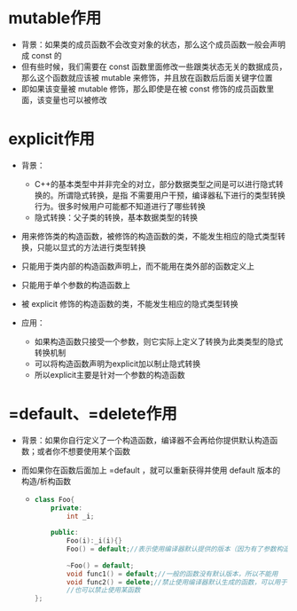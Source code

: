 # mutable作用

- 背景：如果类的成员函数不会改变对象的状态，那么这个成员函数一般会声明成 const 的
- 但有些时候，我们需要在 const 函数里面修改一些跟类状态无关的数据成员，那么这个函数就应该被 mutable 来修饰，并且放在函数后后面关键字位置
- 即如果该变量被 mutable 修饰，那么即使是在被 const 修饰的成员函数里面，该变量也可以被修改





# explicit作用

- 背景：
  - C++的基本类型中并非完全的对立，部分数据类型之间是可以进行隐式转换的。所谓隐式转换，是指 不需要用户干预，编译器私下进行的类型转换行为。很多时候用户可能都不知道进行了哪些转换
  - 隐式转换：父子类的转换，基本数据类型的转换

- 用来修饰类的构造函数，被修饰的构造函数的类，不能发生相应的隐式类型转换，只能以显式的方法进行类型转换
- 只能用于类内部的构造函数声明上，而不能用在类外部的函数定义上
- 只能用于单个参数的构造函数上
- 被 explicit 修饰的构造函数的类，不能发生相应的隐式类型转换
- 应用：
  - 如果构造函数只接受一个参数，则它实际上定义了转换为此类类型的隐式转换机制
  - 可以将构造函数声明为explicit加以制止隐式转换
  - 所以explicit主要是针对一个参数的构造函数






# =default、=delete作用

- 背景：如果你自行定义了一个构造函数，编译器不会再给你提供默认构造函数；或者你不想要使用某个函数

- 而如果你在函数后面加上 =default ，就可以重新获得并使用 default 版本的构造/析构函数

  - ```cpp
    class Foo{
        private:
        	int _i;
        
        public:
        	Foo(i):_i(i){}
        	Foo() = default;//表示使用编译器默认提供的版本（因为有了参数构造函数，编译器是不会提供那个默认构造的函数的）
        	
        	~Foo() = default;
        	void func1() = default;//一般的函数没有默认版本，所以不能用
        	void func2() = delete;//禁止使用编译器默认生成的函数，可以用于任何函数
        	//也可以禁止使用某函数
    };
    ```